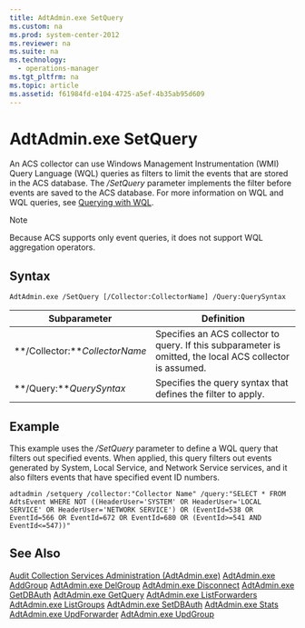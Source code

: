 ```yaml
---
title: AdtAdmin.exe SetQuery
ms.custom: na
ms.prod: system-center-2012
ms.reviewer: na
ms.suite: na
ms.technology: 
  - operations-manager
ms.tgt_pltfrm: na
ms.topic: article
ms.assetid: f61984fd-e104-4725-a5ef-4b35ab95d609
---
```

# AdtAdmin.exe SetQuery
An ACS collector can use Windows Management Instrumentation \(WMI\) Query Language \(WQL\) queries as filters to limit the events that are stored in the ACS database. The *\/SetQuery* parameter implements the filter before events are saved to the ACS database. For more information on WQL and WQL queries, see [Querying with WQL](http://go.microsoft.com/fwlink/?LinkId=74151).

> [!NOTE]
> Because ACS supports only event queries, it does not support WQL aggregation operators.

## Syntax
`AdtAdmin.exe /SetQuery [/Collector:CollectorName] /Query:QuerySyntax`

|Subparameter|Definition|
|----------------|--------------|
|**\/Collector:***CollectorName*|Specifies an ACS collector to query. If this subparameter is omitted, the local ACS collector is assumed.|
|**\/Query:***QuerySyntax*|Specifies the query syntax that defines the filter to apply.|

## Example
This example uses the *\/SetQuery* parameter to define a WQL query that filters out specified events. When applied, this query filters out events generated by System, Local Service, and Network Service services, and it also filters events that have specified event ID numbers.

`adtadmin /setquery /collector:"Collector Name" /query:"SELECT * FROM AdtsEvent WHERE NOT ((HeaderUser='SYSTEM' OR HeaderUser='LOCAL SERVICE' OR HeaderUser='NETWORK SERVICE') OR (EventId=538 OR EventId=566 OR EventId=672 OR EventId=680 OR (EventId>=541 AND EventId<=547))"`

## See Also
[Audit Collection Services Administration &#40;AdtAdmin.exe&#41;](Audit-Collection-Services-Administration--AdtAdmin.exe-.md)
[AdtAdmin.exe AddGroup](AdtAdmin.exe-AddGroup.md)
[AdtAdmin.exe DelGroup](AdtAdmin.exe-DelGroup.md)
[AdtAdmin.exe Disconnect](AdtAdmin.exe-Disconnect.md)
[AdtAdmin.exe GetDBAuth](AdtAdmin.exe-GetDBAuth.md)
[AdtAdmin.exe GetQuery](AdtAdmin.exe-GetQuery.md)
[AdtAdmin.exe ListForwarders](AdtAdmin.exe-ListForwarders.md)
[AdtAdmin.exe ListGroups](AdtAdmin.exe-ListGroups.md)
[AdtAdmin.exe SetDBAuth](AdtAdmin.exe-SetDBAuth.md)
[AdtAdmin.exe Stats](AdtAdmin.exe-Stats.md)
[AdtAdmin.exe UpdForwarder](AdtAdmin.exe-UpdForwarder.md)
[AdtAdmin.exe UpdGroup](AdtAdmin.exe-UpdGroup.md)



